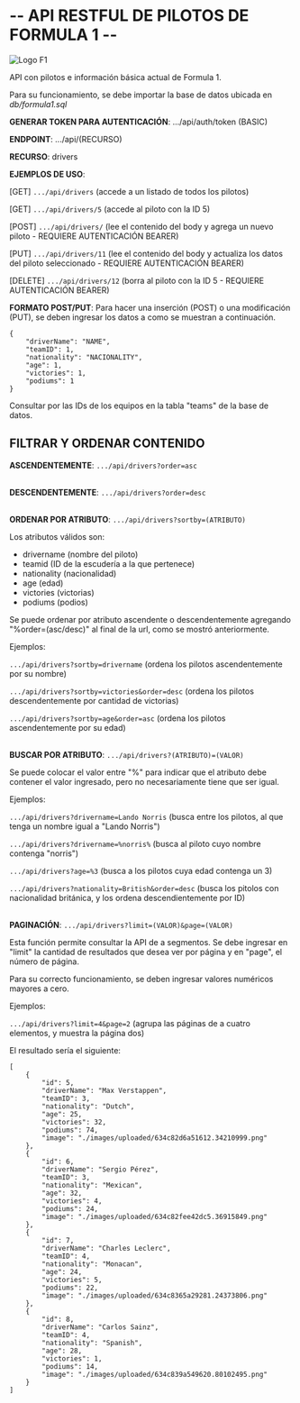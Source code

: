 # -- API RESTFUL DE PILOTOS DE FORMULA 1 --

![Logo F1](https://upload.wikimedia.org/wikipedia/commons/thumb/3/33/F1.svg/2560px-F1.svg.png)

API con pilotos e información básica actual de Formula 1.

Para su funcionamiento, se debe importar la base de datos ubicada en *db/formula1.sql*

**GENERAR TOKEN PARA AUTENTICACIÓN**: .../api/auth/token (BASIC)

**ENDPOINT**: .../api/(RECURSO)

**RECURSO**: drivers

**EJEMPLOS DE USO**:

[GET] ```.../api/drivers``` (accede a un listado de todos los pilotos)

[GET] ```.../api/drivers/5``` (accede al piloto con la ID 5)

[POST] ```.../api/drivers/``` (lee el contenido del body y agrega un nuevo piloto - REQUIERE AUTENTICACIÓN BEARER)

[PUT] ```.../api/drivers/11``` (lee el contenido del body y actualiza los datos del piloto seleccionado - REQUIERE AUTENTICACIÓN BEARER)

[DELETE] ```.../api/drivers/12``` (borra al piloto con la ID 5 - REQUIERE AUTENTICACIÓN BEARER)

**FORMATO POST/PUT**: Para hacer una inserción (POST) o una modificación (PUT), se deben ingresar los datos a como se muestran a continuación.
```
{
    "driverName": "NAME",
    "teamID": 1,
    "nationality": "NACIONALITY",
    "age": 1,
    "victories": 1,
    "podiums": 1
}
```
Consultar por las IDs de los equipos en la tabla "teams" de la base de datos.

## FILTRAR Y ORDENAR CONTENIDO

**ASCENDENTEMENTE**: ```.../api/drivers?order=asc``` <br> <br>

**DESCENDENTEMENTE**: ```.../api/drivers?order=desc``` <br> <br>

**ORDENAR POR ATRIBUTO**: ```.../api/drivers?sortby=(ATRIBUTO)```

Los atributos válidos son:
- drivername (nombre del piloto)
- teamid (ID de la escudería a la que pertenece)
- nationality (nacionalidad)
- age (edad)
- victories (victorias)
- podiums (podios)

Se puede ordenar por atributo ascendente o descendentemente agregando "%order=(asc/desc)" al final de la url, como se mostró anteriormente.

Ejemplos:

```.../api/drivers?sortby=drivername``` (ordena los pilotos ascendentemente por su nombre)

```.../api/drivers?sortby=victories&order=desc``` (ordena los pilotos descendentemente por cantidad de victorias)

```.../api/drivers?sortby=age&order=asc``` (ordena los pilotos ascendentemente por su edad) <br> <br>

**BUSCAR POR ATRIBUTO**: ```.../api/drivers?(ATRIBUTO)=(VALOR)```

Se puede colocar el valor entre "%" para indicar que el atributo debe contener el valor ingresado, pero no necesariamente tiene que ser igual.

Ejemplos:

```.../api/drivers?drivername=Lando Norris``` (busca entre los pilotos, al que tenga un nombre igual a "Lando Norris")

```.../api/drivers?drivername=%norris%``` (busca al piloto cuyo nombre contenga "norris")

```.../api/drivers?age=%3``` (busca a los pilotos cuya edad contenga un 3)

```.../api/drivers?nationality=British&order=desc``` (busca los pitolos con nacionalidad británica, y los ordena descendientemente por ID) <br> <br>

**PAGINACIÓN**: ```.../api/drivers?limit=(VALOR)&page=(VALOR)```

Esta función permite consultar la API de a segmentos. Se debe ingresar en "limit" la cantidad de resultados que desea ver por página y en "page", el número de página.

Para su correcto funcionamiento, se deben ingresar valores numéricos mayores a cero.

Ejemplos:

```.../api/drivers?limit=4&page=2``` (agrupa las páginas de a cuatro elementos, y muestra la página dos)

El resultado sería el siguiente:

```
[
    {
        "id": 5,
        "driverName": "Max Verstappen",
        "teamID": 3,
        "nationality": "Dutch",
        "age": 25,
        "victories": 32,
        "podiums": 74,
        "image": "./images/uploaded/634c82d6a51612.34210999.png"
    },
    {
        "id": 6,
        "driverName": "Sergio Pérez",
        "teamID": 3,
        "nationality": "Mexican",
        "age": 32,
        "victories": 4,
        "podiums": 24,
        "image": "./images/uploaded/634c82fee42dc5.36915849.png"
    },
    {
        "id": 7,
        "driverName": "Charles Leclerc",
        "teamID": 4,
        "nationality": "Monacan",
        "age": 24,
        "victories": 5,
        "podiums": 22,
        "image": "./images/uploaded/634c8365a29281.24373806.png"
    },
    {
        "id": 8,
        "driverName": "Carlos Sainz",
        "teamID": 4,
        "nationality": "Spanish",
        "age": 28,
        "victories": 1,
        "podiums": 14,
        "image": "./images/uploaded/634c839a549620.80102495.png"
    }
]
```